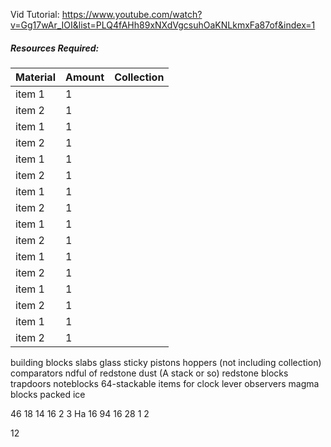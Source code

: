 Vid Tutorial: https://www.youtube.com/watch?v=Gg17wAr_IOI&list=PLQ4fAHh89xNXdVgcsuhOaKNLkmxFa87of&index=1
##### Resources Required:

Material 			| Amount        |Collection
------------ 		| ------------  | ------------
item 1				|1				|
item 2				|1				|
item 1				|1				|
item 2				|1				|
item 1				|1				|
item 2				|1				|
item 1				|1				|
item 2				|1				|
item 1				|1				|
item 2				|1				|
item 1				|1				|
item 2				|1				|
item 1				|1				|
item 2				|1				|
item 1				|1				|
item 2				|1				|




building blocks 
slabs 
glass 
sticky pistons 
hoppers (not including collection) 
comparators 
ndful of redstone dust (A stack or so) 
redstone blocks 
trapdoors 
noteblocks 
64-stackable items for clock 
lever 
observers 
magma blocks 
packed ice




46
18
14
16
2 
3 
Ha
16
94
16
28
1 
2 

12